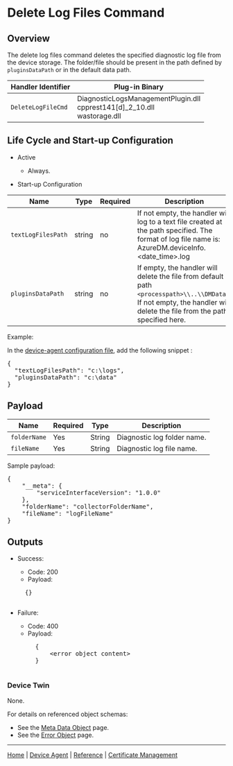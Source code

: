 # Delete Log Files Command

## Overview

The delete log files command deletes the specified diagnostic log file from the device storage. The folder/file should be present in the path defined by `pluginsDataPath` or in the default data path. 

| Handler Identifier | Plug-in Binary |
|----|----|
| `DeleteLogFileCmd` | DiagnosticLogsManagementPlugin.dll<br/>cpprest141[d]_2_10.dll<br/>wastorage.dll |

## Life Cycle and Start-up Configuration

- Active
    - Always.

- Start-up Configuration

| Name | Type | Required | Description |
|------|------|----------|-------------|
| `textLogFilesPath` | string | no | If not empty, the handler will log to a text file created at the path specified. The format of log file name is: AzureDM.deviceInfo.&lt;date_time&gt;.log |
| `pluginsDataPath` | string | no | If empty, the handler will delete the file from default path `<processpath>\\..\\DMData)`. If not empty, the handler will delete the file from the path specified here. |  

Example:

In the [device-agent configuration file](../../reference/device-agent-configuration-file.md), add the following snippet :

<pre>
{
  "textLogFilesPath": "c:\logs",
  "pluginsDataPath": "c:\data"
}
</pre>

## Payload

| Name | Required | Type | Description |
|-----|-----|-----|-----|
| `folderName` | Yes | String | Diagnostic log folder name. |
| `fileName` | Yes | String | Diagnostic log file name. |

Sample payload:

<pre>
{
    "__meta": {
        "serviceInterfaceVersion": "1.0.0"
    },
    "folderName": "collectorFolderName",
    "fileName": "logFileName"
}
</pre>

## Outputs

- Success:
    - Code: 200
    - Payload:
    <pre>
    {}
    </pre>

- Failure:
    - Code: 400
    - Payload:
        <pre>
        {
            &lt;error object content&gt;
        }
        </pre>

### Device Twin

None.

For details on referenced object schemas:

- See the [Meta Data Object](meta-object.md) page.
- See the [Error Object](error-object.md) page.

----

[Home](../../../../README.md) | [Device Agent](../../device-agent.md) | [Reference](../../reference.md) | [Certificate Management](certificate-management.md)